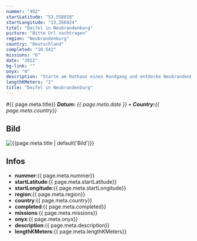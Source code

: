 ```yaml
---
nummer: "492"
startLatitude: "53,558018"
startLongitude: "13,266924"
titel: "Deifel in Neubrandenburg"
picture: "Bitte Url nachtragen"
region: "Neubrandenburg"
country: "Deutschland"
completed: "10.542"
missions: "6"
date: "2022"
bg-link: ""
onyx: "0"
description: "Starte am Rathaus einen Rundgang und entdecke Neubrandenburg. Auf deinem Abenteuer entdeckst du Sehenswürdigkeiten und historische Orte. Die Runde endet auf dem Marktplatz"
lengthKMeters: "2"
title: "Deifel in Neubrandenburg"
---
```


#{{ page.meta.title}}
_**Datum:** {{ page.meta.date }} • **Country:**{{ page.meta.country}}_

## Bild
![{{page.meta.title | default('Bild')}}]({{page.meta.picture}})

## Infos
- **nummer**:{{ page.meta.nummer}}
- **startLatitude**:{{ page.meta.startLatitude}}
- **startLongitude**:{{ page.meta.startLongitude}}
- **region**:{{ page.meta.region}}
- **country**:{{ page.meta.country}}
- **completed**:{{ page.meta.completed}}
- **missions**:{{ page.meta.missions}}
- **onyx**:{{ page.meta.onyx}}
- **description**:{{ page.meta.description}}
- **lengthKMeters**:{{ page.meta.lengthKMeters}}

